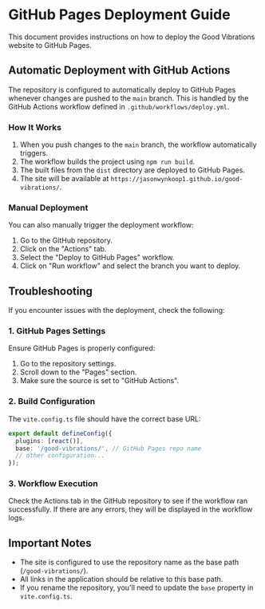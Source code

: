 # GitHub Pages Deployment Guide

This document provides instructions on how to deploy the Good Vibrations website to GitHub Pages.

## Automatic Deployment with GitHub Actions

The repository is configured to automatically deploy to GitHub Pages whenever changes are pushed to the `main` branch. This is handled by the GitHub Actions workflow defined in `.github/workflows/deploy.yml`.

### How It Works

1. When you push changes to the `main` branch, the workflow automatically triggers.
2. The workflow builds the project using `npm run build`.
3. The built files from the `dist` directory are deployed to GitHub Pages.
4. The site will be available at `https://jasonwynkoop1.github.io/good-vibrations/`.

### Manual Deployment

You can also manually trigger the deployment workflow:

1. Go to the GitHub repository.
2. Click on the "Actions" tab.
3. Select the "Deploy to GitHub Pages" workflow.
4. Click on "Run workflow" and select the branch you want to deploy.

## Troubleshooting

If you encounter issues with the deployment, check the following:

### 1. GitHub Pages Settings

Ensure GitHub Pages is properly configured:

1. Go to the repository settings.
2. Scroll down to the "Pages" section.
3. Make sure the source is set to "GitHub Actions".

### 2. Build Configuration

The `vite.config.ts` file should have the correct base URL:

```typescript
export default defineConfig({
  plugins: [react()],
  base: '/good-vibrations/', // GitHub Pages repo name
  // other configuration...
});
```

### 3. Workflow Execution

Check the Actions tab in the GitHub repository to see if the workflow ran successfully. If there are any errors, they will be displayed in the workflow logs.

## Important Notes

- The site is configured to use the repository name as the base path (`/good-vibrations/`).
- All links in the application should be relative to this base path.
- If you rename the repository, you'll need to update the `base` property in `vite.config.ts`.